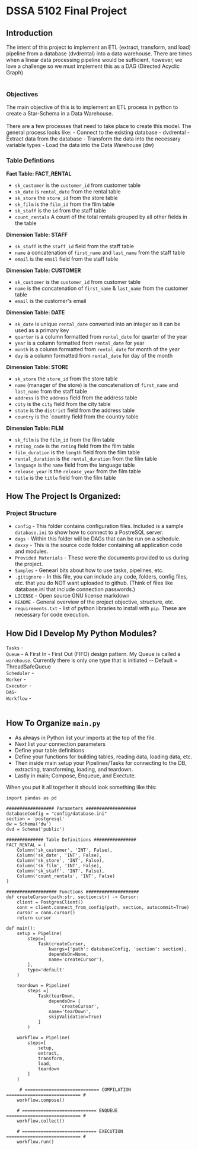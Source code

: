 # DSSA 5102 Final Project

## Introduction
The intent of this project to implement an ETL (extract, transform, and load) pipeline from a database (dvdrental) into a data warehouse. There are times when a linear data processing pipeline would be sufficient, however, we love a challenge so we must implement this as a DAG (Directed Acyclic Graph)
<br>
<br>
### Objectives
The main objective of this is to implement an ETL process in python to create a Star-Schema in a Data Warehouse. 
<br>
<br>
There are a few processes that need to take place to create this model. The general process looks like:
    - Connect to the existing database - dvdrental
    - Extract data from the database
    - Transform the data into the necessary variable types
    - Load the data into the Data Warehouse (dw)
<br>
### Table Defintions 
<b>Fact Table: FACT_RENTAL</b> <br>
- `sk_customer` is the `customer_id` from customer table
- `sk_date` is `rental_date` from the rental table
- `sk_store` the `store_id` from the store table
- `sk_film` is the `film_id` from the film table
- `sk_staff` is the `id` from the staff table
- `count_rentals` A count of the total rentals grouped by all other fields in the table

<b>Dimension Table: STAFF</b> 
- `sk_staff` is the `staff_id` field from the staff table
- `name` a concatenation of `first_name` and `last_name` from the staff table
- `email` is the `email` field from the staff table

<b>Dimension Table: CUSTOMER</b> 
- `sk_customer` is the `customer_id` from customer table 
- `name` is the concatenation of `first_name` & `last_name` from the customer table 
- `email` is the customer's email  

<b>Dimension Table: DATE</b> 
- `sk_date` is unique `rental_date` converted into an integer so it can be used as a primary key  
- `quarter` is a column formatted from `rental_date` for quarter of the year 
- `year` is a column formatted from `rental_date` for year 
- `month` is a column formatted from `rental_date` for month of the year
- `day` is a column formatted from `rental_date` for day of the month 

<b>Dimension Table: STORE</b> 
- `sk_store` the `store_id` from the store table 
- `name` (manager of the store) is the concatenation of `first_name` and `last_name` from the staff table 
- `address` is the `address` field from the address table 
- `city` is the `city` field from the city table 
- `state` is the `district` field from the address table 
- `country` is the `country field from the country table 

<b>Dimension Table: FILM</b> 
- `sk_film` is the `film_id` from the film table 
- `rating_code` is the `rating` field from the film table 
- `film_duration` is the `length` field from the film table 
- `rental_duration` is the `rental_duration` from the film table 
- `language` is the `name` field from the language table
- `release_year` is the `release_year` from the film table 
- `title` is the `title` field from the film table 

## How The Project Is Organized:
### Project Structure
*   `config` - This folder contains configuration files. Included is a sample `database.ini` to show how to connect to a PostreSQL server. 
*   `dags` - Within this folder will be DAGs that can be run on a schedule.
*   `dexxy` - This is the source code folder containing all application code and modules. 
*   `Provided Materials` - These were the documents provided to us during the project.  
*   `Samples` - Genearl bits about how to use tasks, pipelines, etc. 
*   `.gitignore` - In this file, you can include any code, folders, config files, etc. that you do NOT want uploaded to github. (Think of files like database.ini that include connection passwords.) 
*   `LICENSE` - Open source GNU license markdown 
*   `README` - General overview of the project objective, structure, etc.  
*   `requirements.txt` - list of python libraries to install with `pip`. These are necessary for code execution.  

## How Did I Develop My Python Modules? 
`Tasks` - 
<br>
`Queue` -  A First In - First Out (FIFO) design pattern. My Queue is called a `warehouse`. Currently there is only one type that is initiated -- Default = ThreadSafeQueue
<br>
`Scheduler` - 
<br>
`Worker` - 
<br>
`Executor` - 
<br>
`DAG`- 
<br>
`Workflow` - 
<br>
<br>
## How To Organize `main.py` 
*   As always in Python list your imports at the top of the file. 
*   Next list your connection parameters
*   Define your table definitions
*   Define your functions for building tables, reading data, loading data, etc. 
*   Then inside main setup your Pipelines/Tasks for connecting to the DB, extracting, transforming, loading, and teardown. 
*   Lastly in main; Compose, Enqueue, and Exectute. 

When you put it all together it should look something like this:

```
import pandas as pd

################## Parameters ###################
databaseConfig = "config/database.ini"
section = 'postgresql'
dw = Schema('dw')
dvd = Schema('public')

############## Table Definitions ################
FACT_RENTAL = (
    Column('sk_customer', 'INT', False),
    Column('sk_date', 'INT', False),
    Column('sk_store', 'INT', False),
    Column('sk_film', 'INT', False),
    Column('sk_staff', 'INT', False),
    Column('count_rentals', 'INT', False)
)

################### Functions ####################
def createCursor(path:str, section:str) -> Cursor:
    client = PostgresClient()
    conn = client.connect_from_config(path, section, autocommit=True)
    cursor = conn.cursor()
    return cursor

def main():
    setup = Pipeline(
        steps=[
            Task(createCursor,
                kwargs={'path': databaseConfig, 'section': section},
                dependsOn=None,
                name='createCursor'),
        ],
        type='default'
    )

    teardown = Pipeline(
        steps =[
            Task(tearDown,
                dependsOn= [
                    'createCursor',
                name='tearDown',
                skipValidation=True)
            ]
        )

    workflow = Pipeline(
        steps=[
            setup,
            extract,
            transform,
            load,
            teardown
        ]
    )

     # ============================ COMPILATION ============================ #
    workflow.compose()

    # ============================ ENQUEUE ============================ #
    workflow.collect()

    # ============================ EXECUTION ============================ #
    workflow.run()
```